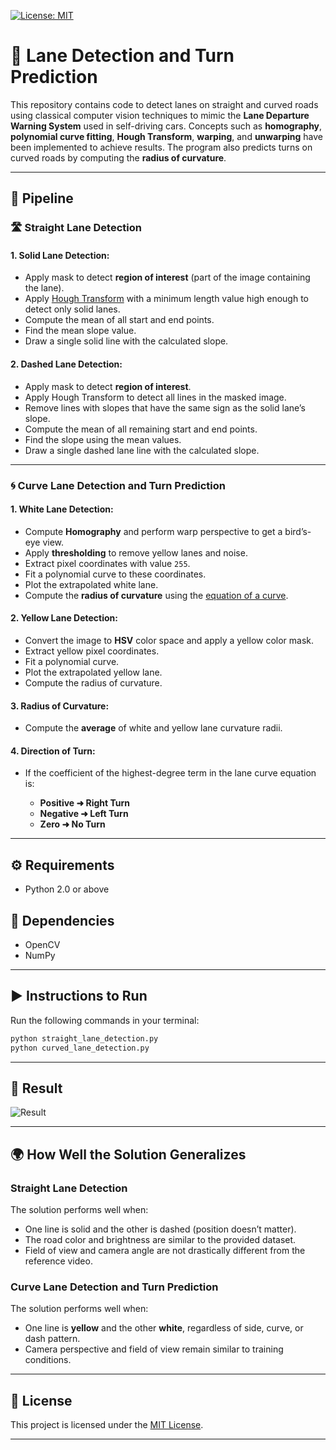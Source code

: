 [![License: MIT](https://img.shields.io/badge/License-MIT-yellow.svg)](https://opensource.org/licenses/MIT)

# 🚗 Lane Detection and Turn Prediction

This repository contains code to detect lanes on straight and curved roads using classical computer vision techniques to mimic the **Lane Departure Warning System** used in self-driving cars.
Concepts such as **homography**, **polynomial curve fitting**, **Hough Transform**, **warping**, and **unwarping** have been implemented to achieve results.
The program also predicts turns on curved roads by computing the **radius of curvature**.

---

## 🧭 Pipeline

### 🛣️ Straight Lane Detection

#### 1. Solid Lane Detection:

* Apply mask to detect **region of interest** (part of the image containing the lane).
* Apply [Hough Transform](https://en.wikipedia.org/wiki/Hough_transform) with a minimum length value high enough to detect only solid lanes.
* Compute the mean of all start and end points.
* Find the mean slope value.
* Draw a single solid line with the calculated slope.

#### 2. Dashed Lane Detection:

* Apply mask to detect **region of interest**.
* Apply Hough Transform to detect all lines in the masked image.
* Remove lines with slopes that have the same sign as the solid lane’s slope.
* Compute the mean of all remaining start and end points.
* Find the slope using the mean values.
* Draw a single dashed lane line with the calculated slope.

---

### 🌀 Curve Lane Detection and Turn Prediction

#### 1. White Lane Detection:

* Compute **Homography** and perform warp perspective to get a bird’s-eye view.
* Apply **thresholding** to remove yellow lanes and noise.
* Extract pixel coordinates with value `255`.
* Fit a polynomial curve to these coordinates.
* Plot the extrapolated white lane.
* Compute the **radius of curvature** using the [equation of a curve](https://www.cuemath.com/radius-of-curvature-formula/).

#### 2. Yellow Lane Detection:

* Convert the image to **HSV** color space and apply a yellow color mask.
* Extract yellow pixel coordinates.
* Fit a polynomial curve.
* Plot the extrapolated yellow lane.
* Compute the radius of curvature.

#### 3. Radius of Curvature:

* Compute the **average** of white and yellow lane curvature radii.

#### 4. Direction of Turn:

* If the coefficient of the highest-degree term in the lane curve equation is:

  * **Positive ➜ Right Turn**
  * **Negative ➜ Left Turn**
  * **Zero ➜ No Turn**

---

## ⚙️ Requirements

* Python 2.0 or above

## 🧩 Dependencies

* OpenCV
* NumPy

---

## ▶️ Instructions to Run

Run the following commands in your terminal:

```bash
python straight_lane_detection.py  
python curved_lane_detection.py
```

---

## 🎥 Result

![Result](https://github.com/abhijitmahalle/lane_detection/blob/master/gif/curved_lane_detection.gif)

---

## 🌍 How Well the Solution Generalizes

### Straight Lane Detection

The solution performs well when:

* One line is solid and the other is dashed (position doesn’t matter).
* The road color and brightness are similar to the provided dataset.
* Field of view and camera angle are not drastically different from the reference video.

### Curve Lane Detection and Turn Prediction

The solution performs well when:

* One line is **yellow** and the other **white**, regardless of side, curve, or dash pattern.
* Camera perspective and field of view remain similar to training conditions.

---

## 📜 License

This project is licensed under the [MIT License](https://opensource.org/licenses/MIT).

---
